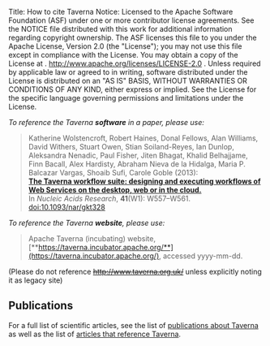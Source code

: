 Title:     How to cite Taverna
Notice:    Licensed to the Apache Software Foundation (ASF) under one
           or more contributor license agreements.  See the NOTICE file
           distributed with this work for additional information
           regarding copyright ownership.  The ASF licenses this file
           to you under the Apache License, Version 2.0 (the
           "License"); you may not use this file except in compliance
           with the License.  You may obtain a copy of the License at
           .
             http://www.apache.org/licenses/LICENSE-2.0
           .
           Unless required by applicable law or agreed to in writing,
           software distributed under the License is distributed on an
           "AS IS" BASIS, WITHOUT WARRANTIES OR CONDITIONS OF ANY
           KIND, either express or implied.  See the License for the
           specific language governing permissions and limitations
           under the License.

_To reference the Taverna **software** in a paper, please use:_

> Katherine Wolstencroft, Robert Haines, Donal Fellows, Alan Williams, David Withers, Stuart Owen, Stian Soiland-Reyes, Ian Dunlop, Aleksandra Nenadic, Paul Fisher, Jiten Bhagat, Khalid Belhajjame, Finn Bacall, Alex Hardisty, Abraham Nieva de la Hidalga, Maria P. Balcazar Vargas, Shoaib Sufi, Carole Goble (2013):<br />
> [**The Taverna workflow suite: designing and executing workflows of Web Services on the desktop, web or in the cloud.**](http://nar.oxfordjournals.org/content/41/W1/W557) <br/>
> In *Nucleic Acids Research*, **41**(W1): W557&ndash;W561.
> [doi:10.1093/nar/gkt328](http://dx.doi.org/10.1093/nar/gkt328)


_To reference the Taverna **website**, please use:_

> Apache Taverna (incubating) website, [**https://taverna.incubator.apache.org/**](https://taverna.incubator.apache.org/), accessed yyyy-mm-dd.

(Please do not reference <del>http://www.taverna.org.uk/</del> unless explicitly noting it as legacy site)

## Publications

For a full list of scientific articles, see the list of 
[publications about Taverna](/community/publications) as well as the list of
[articles that reference Taverna](/community/references).
